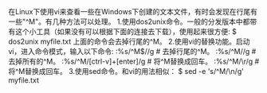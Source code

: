 在Linux下使用vi来查看一些在Windows下创建的文本文件，有时会发现在行尾有一些"^M"。有几种方法可以处理。
1.使用dos2unix命令。一般的分发版本中都带有这个小工具（如果没有可以根据下面的连接去下载），使用起来很方便:
$ dos2unix myfile.txt
上面的命令会去掉行尾的^M。
2.使用vi的替换功能。启动vi，进入命令模式，输入以下命令:
:%s/^M$//g # 去掉行尾的^M。
:%s/^M//g # 去掉所有的^M。
:%s/^M/[ctrl-v]+[enter]/g # 将^M替换成回车。
:%s/^M/\r/g # 将^M替换成回车。
3.使用sed命令。和vi的用法相似：
$ sed -e 's/^M/\n/g' myfile.txt
